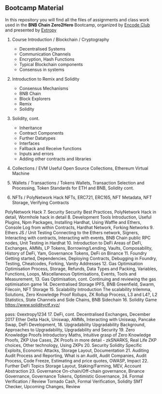 ## **Bootcamp Material**

In this repository you will find all the files of assignments and class work used in the **BNB Chain Zero2Hero** Bootcamp, organized by [Encode Club](https://www.encode.club/) and presented by [Extropy](https://extropy.io/)

1. Course Introduction / Blockchain / Cryptography

    - Decentralised Systems
    - Communication Channels
    - Encryption, Hash Functions
    - Typical Blockchain components
    - Consensus in systems

2. Introduction to Remix and Solidity

    - Consensus Mechanisms
    - BNB Chain
    - Block Explorers
    - Remix
    - Solidity

3. Solidity, cont.
	
    - Inheritance
    - Contract Components
    - Further Datatypes
    - Interfaces
    - Fallback and Receive functions
    - Inputs and errors
    - Adding other contracts and libraries

4. Collections / EVM	Useful Open Source Collections, Ethereum Virtual Machine
5. Wallets / Transactions / Tokens	Wallets, Transaction Selection and Processing, Token Standards for ETH and BNB, Solidity cont.
6. NFTs / PolyNetwork Hack	NFTs, ERC721, ERC165, NFT Metadata, NFT Storage, Verifying Contracts

PolyNetwork Hack
7. Security	Security Best Practices, PolyNetwork Hack in detail, Wormhole hack in detail
8. Development Tools	Introduction, Useful Plugins, Npm Packages, Installing Hardhat, Using Waffle and Ethers, Console Log from within Contracts, Hardhat Network, Forking Networks
9. Ethers JS / Unit Testing	Connecting to the Ethers network, Signers, Interacting with contracts, Interacting with events, BNB Chain public RPC nodes, Unit Testing in Hardhat
10. Introduction to DeFi	Areas of DeFi, Exchanges, AMMs, LP Tokens, Borrowing/Lending, Vaults, Composability, History of DeFi, Yam, Governance Tokens, DeFi on Binance
11. Foundry	Getting started, Dependencies, Deploying Contracts, Debugging in Foundry, Testing, Cheatcodes, Forking, Vanity Addresses
12. Gas Optimisation	Optimisation Process, Storage, Refunds, Data Types and Packing, Variables, Functions, Loops, Miscellaneous Optimisations, Events, Tools and Measurement, 
13. Gas Optimisation, cont.	Continuing and reviewing the gas optimisation game
14. Decentralised Storage	IPFS, BNB Greenfield, Swarm, Filecoin, NFT Storage
15. Scalability Introduction 	The scalability trilemma, Solutions, Zero Knowledge Proof Rollups, ZK Rollup Process, L3 and L4?, L2 Statistics, State Channels and Side Chains, BNB Sidechain
16. Solidity Game	https://www.solidityctf.xyz/

pass: 0xextropy1234
17. DeFi, cont.	Decentralised Exchanges, December 2017 Ether Delta Hack, Uniswap, AMMs, Interacting with Uniswap, Pancake Swap, DeFi Development, 
18. Upgradability	Upgradability Background, Approaches to Upgradability, Upgradability and Security
19. Zero Knowledge Proofs	Introductory Maths, Intuitive grasp of Zero Knowledge Proofs, ZKP Use Cases, ZK Proofs in more detail - zkSNARKS, Real Life ZKP choices, Other technology, Using ZKPs
20. Security	Solidity Specific Exploits, Economic Attacks, Storage Layout, Documentation
21. Auditing	Audit Process and Reporting, What is an Audit, Audit Companies, Audit Process, Code Freeze, Estimating and price quotes, OWASP, Impact
22. Further DeFi Topics	Storage Layout, Staking/Farming, MEV, Account Abstraction
23. Governance	On-chain/Off-chain governance, Binance Governance, Governance Tokens, Optimistic Governance, 
24. Formal Verification / Review	Tornado Cash, Formal Verification, Solidity SMT Checker, Upcoming Changes, Review
